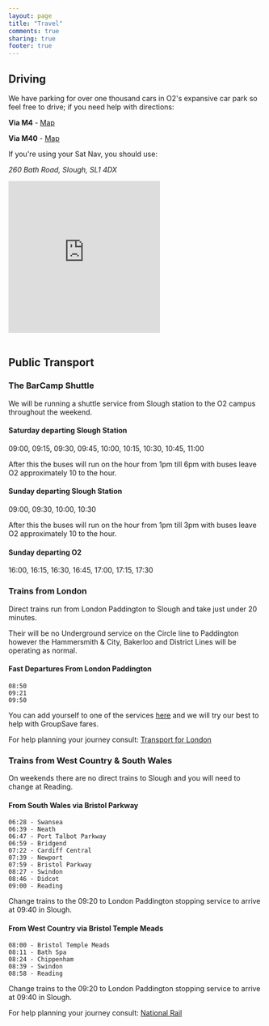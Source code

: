 ```yaml
---
layout: page
title: "Travel"
comments: true
sharing: true
footer: true
---
```


## Driving

We have parking for over one thousand cars in O2's expansive car park so feel free to drive; if you need help with directions:

**Via M4** - [Map](http://g.co/maps/gjwyn)

**Via M40** - [Map](http://g.co/maps/8twd2)

If you're using your Sat Nav, you should use:

*260 Bath Road, Slough, SL1 4DX*

<iframe align="center" width="300" height="300" frameborder="0" scrolling="no" marginheight="0" marginwidth="0" src="http://maps.google.co.uk/maps?f=q&amp;source=s_q&amp;hl=en&amp;geocode=&amp;q=SL1+4DX&amp;aq=&amp;sll=53.800651,-4.064941&amp;sspn=18.388688,39.331055&amp;ie=UTF8&amp;hq=&amp;hnear=Slough+SL1+4DX,+United+Kingdom&amp;t=m&amp;ll=51.527009,-0.629482&amp;spn=0.01602,0.025749&amp;z=14&amp;iwloc=A&amp;output=embed"></iframe><br/><br/>

## Public Transport

### The BarCamp Shuttle

We will be running a shuttle service from Slough station to the O2 campus throughout the weekend.

#### Saturday departing Slough Station

09:00, 09:15, 09:30, 09:45, 10:00, 10:15, 10:30, 10:45, 11:00

After this the buses will run on the hour from 1pm till 6pm with buses leave O2 approximately 10 to the hour.

####  Sunday departing Slough Station

09:00, 09:30, 10:00, 10:30

After this the buses will run on the hour from 1pm till 3pm with buses leave O2 approximately 10 to the hour.

#### Sunday departing O2

16:00, 16:15, 16:30, 16:45, 17:00, 17:15, 17:30

### Trains from London

Direct trains run from London Paddington to Slough and take just under 20 minutes.

Their will be no Underground service on the Circle line to Paddington however the Hammersmith & City, Bakerloo and District Lines will be operating as normal.

#### Fast Departures From London Paddington

    08:50
    09:21
    09:50

You can add yourself to one of the services [here](http://bit.ly/NXSlPp) and we will try our best to help with GroupSave fares.

For help planning your journey consult: [Transport for London](http://www.tfl.gov.uk)

### Trains from West Country & South Wales

On weekends there are no direct trains to Slough and you will need to change at Reading.

#### From South Wales via Bristol Parkway

    06:28 - Swansea
    06:39 - Neath
    06:47 - Port Talbot Parkway
    06:59 - Bridgend
    07:22 - Cardiff Central
    07:39 - Newport
    07:59 - Bristol Parkway
    08:27 - Swindon
    08:46 - Didcot
    09:00 - Reading

Change trains to the 09:20 to London Paddington stopping service to arrive at 09:40 in Slough.

#### From West Country via Bristol Temple Meads

    08:00 - Bristol Temple Meads
    08:11 - Bath Spa
    08:24 - Chippenham
    08:39 - Swindon
    08:58 - Reading

Change trains to the 09:20 to London Paddington stopping service to arrive at 09:40 in Slough.

For help planning your journey consult: [National Rail](http://www.nationalrail.co.uk/)
